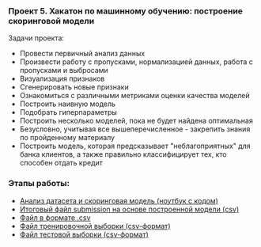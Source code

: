 ### Проект 5. Хакатон по машинному обучению: построение скоринговой модели  

Задачи проекта:    
- Провести первичный анализ данных
- Произвести работу с пропусками, нормализацией данных, работа с пропусками и выбросами
- Визуализация признаков
- Сгенерировать новые признаки
- Ознакомиться с различными метриками оценки качества моделей
- Построить наивную модель
- Подобрать гиперпараметры
- Построить несколько моделей, пока не будет найдена оптимальная
- Безусловно, учитывая все вышеперечисленное - закрепить знания по пройденному материалу
- Построить модель, которая предсказывает "неблагоприятных" для банка клиентов, а также правильно классифицирует тех, кто способен отдать кредит

### Этапы работы:
- [Анализ датасета и скоринговая модель (ноутбук с кодом)](https://github.com/morenaconrosa/SkillFactory/blob/main/Module_05/Pogosyan_Anna_Credit_Scoring.ipynb)
- [Итоговый файл submission на основе построенной модели (csv)](https://github.com/morenaconrosa/SkillFactory/blob/main/Module_05/submission.csv)
- [Файл в формате .csv](https://github.com/morenaconrosa/SkillFactory/blob/main/Module_04/Anapa_winter_flights.csv)
- [Файл тренировочной выборки (csv-формат)](https://github.com/morenaconrosa/SkillFactory/blob/main/Module_05/train.csv)
- [Файл тестовой выборки (csv-формат)](https://github.com/morenaconrosa/SkillFactory/blob/main/Module_05/test.csv)
